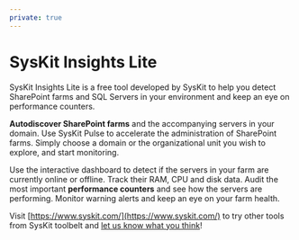 ```yaml
---
private: true
---
```

# SysKit Insights Lite

SysKit Insights Lite is a free tool developed by SysKit to help you detect SharePoint farms and SQL Servers in your environment and keep an eye on performance counters.

__Autodiscover SharePoint farms__ and the accompanying servers in your domain. Use SysKit Pulse to accelerate the administration of SharePoint farms. Simply choose a domain or the organizational unit you wish to explore, and start monitoring.

Use the interactive dashboard to detect if the servers in your farm are currently online or offline. Track their RAM, CPU and disk data. Audit the most important __performance counters__ and see how the servers are performing. Monitor warning alerts and keep an eye on your farm health.

Visit  [https://www.syskit.com/](https://www.syskit.com/) to try other tools from SysKit toolbelt and [let us know what you think](https://www.syskit.com/company/contact-us)!

 
 



